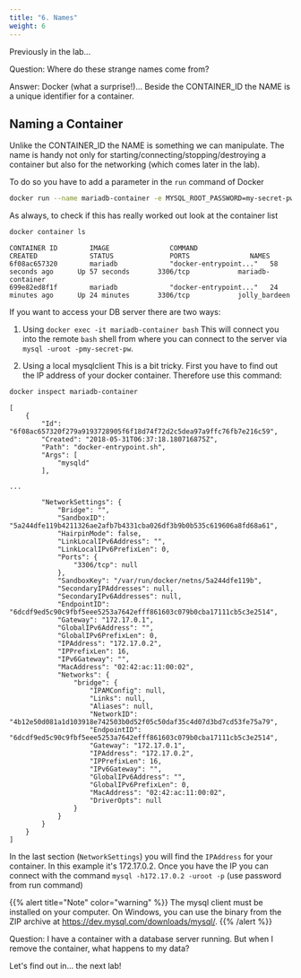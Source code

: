 ```yaml
---
title: "6. Names"
weight: 6
---
```


Previously in the lab...

Question: Where do these strange names come from?

Answer: Docker (what a surprise!)... Beside the CONTAINER_ID the NAME is a unique identifier for a container.

## Naming a Container

Unlike the CONTAINER_ID the NAME is something we can manipulate. The name is handy not only for starting/connecting/stopping/destroying a container but also for the networking (which comes later in the lab).

To do so you have to add a parameter in the `run` command of Docker

```bash
docker run --name mariadb-container -e MYSQL_ROOT_PASSWORD=my-secret-pw -d mariadb`
```

As always, to check if this has really worked out look at the container list

```bash
docker container ls
```

``` 
CONTAINER ID        IMAGE               COMMAND                  CREATED             STATUS              PORTS               NAMES
6f08ac657320        mariadb             "docker-entrypoint..."   58 seconds ago      Up 57 seconds       3306/tcp            mariadb-container
699e82ed8f1f        mariadb             "docker-entrypoint..."   24 minutes ago      Up 24 minutes       3306/tcp            jolly_bardeen
```

If you want to access your DB server there are two ways:

1) Using `docker exec -it mariadb-container bash`
   This will connect you into the remote `bash` shell from where you can connect to the server via `mysql -uroot -pmy-secret-pw`.

1) Using a local mysqlclient
   This is a bit tricky. First you have to find out the IP address of your docker container. Therefore use this command:

```bash
docker inspect mariadb-container
```

```
[
    {
        "Id": "6f08ac657320f279a9193728905f6f18d74f72d2c5dea97a9ffc76fb7e216c59",
        "Created": "2018-05-31T06:37:18.180716875Z",
        "Path": "docker-entrypoint.sh",
        "Args": [
            "mysqld"
        ],

...

        "NetworkSettings": {
            "Bridge": "",
            "SandboxID": "5a244dfe119b4211326ae2afb7b4331cba026df3b9b0b535c619606a8fd68a61",
            "HairpinMode": false,
            "LinkLocalIPv6Address": "",
            "LinkLocalIPv6PrefixLen": 0,
            "Ports": {
                "3306/tcp": null
            },
            "SandboxKey": "/var/run/docker/netns/5a244dfe119b",
            "SecondaryIPAddresses": null,
            "SecondaryIPv6Addresses": null,
            "EndpointID": "6dcdf9ed5c90c9fbf5eee5253a7642efff861603c079b0cba17111cb5c3e2514",
            "Gateway": "172.17.0.1",
            "GlobalIPv6Address": "",
            "GlobalIPv6PrefixLen": 0,
            "IPAddress": "172.17.0.2",
            "IPPrefixLen": 16,
            "IPv6Gateway": "",
            "MacAddress": "02:42:ac:11:00:02",
            "Networks": {
                "bridge": {
                    "IPAMConfig": null,
                    "Links": null,
                    "Aliases": null,
                    "NetworkID": "4b12e50d081a1d103918e742503b0d52f05c50daf35c4d07d3bd7cd53fe75a79",
                    "EndpointID": "6dcdf9ed5c90c9fbf5eee5253a7642efff861603c079b0cba17111cb5c3e2514",
                    "Gateway": "172.17.0.1",
                    "IPAddress": "172.17.0.2",
                    "IPPrefixLen": 16,
                    "IPv6Gateway": "",
                    "GlobalIPv6Address": "",
                    "GlobalIPv6PrefixLen": 0,
                    "MacAddress": "02:42:ac:11:00:02",
                    "DriverOpts": null
                }
            }
        }
    }
]
```

In the last section (`NetworkSettings`) you will find the `IPAddress` for your container. In this example it's 172.17.0.2.
Once you have the IP you can connect with the command `mysql -h172.17.0.2 -uroot -p` (use password from run command)

{{% alert title="Note" color="warning" %}}
The mysql client must be installed on your computer. On Windows, you can use the binary from the ZIP archive at <https://dev.mysql.com/downloads/mysql/>.
{{% /alert %}}

Question: I have a container with a database server running. But when I remove the container, what happens to my data?

Let's find out in... the next lab!